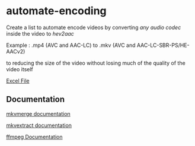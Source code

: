 # automate-encoding

Create a list to automate encode videos by converting *any audio codec* inside the video to *hev2aac*

Example : .mp4 (AVC and AAC-LC) to .mkv (AVC and AAC-LC-SBR-PS/HE-AACv2)

to reducing the size of the video without losing much of the quality of the video itself

[Excel File](encode-nero-ffmpeg-mkv.xlsx)

## Documentation

[mkvmerge documentation](https://mkvtoolnix.download/doc/mkvmerge.html)

[mkvextract documentation](https://mkvtoolnix.download/doc/mkvextract.html)

[ffmpeg Documentation](https://ffmpeg.org/ffmpeg.html)
